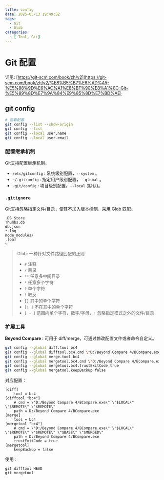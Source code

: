 ```yaml
---
title: config
date: 2025-05-13 19:49:52
tags:
  - Git
  - Glob
categories:
  - [ Tool, Git]
---
```


# Git 配置

详见: [https://git-scm.com/book/zh/v2](https://git-scm.com/book/zh/v2/%E8%B5%B7%E6%AD%A5-%E5%88%9D%E6%AC%A1%E8%BF%90%E8%A1%8C-Git-%E5%89%8D%E7%9A%84%E9%85%8D%E7%BD%AE) 


## git config

```bash
# 查看配置
git config --list --show-origin
git config --list
git config --local user.name
git config --local user.email
```

### 配置继承机制

Git支持配置继承机制。
- `/etc/gitconfig` : 系统级别配置，`--system` 。
- `~/.gitconfig` : 指定用户级别配置，`--global` 。
- `.git/config` : 项目级别配置，`--local` (默认)。


### `.gitignore`

Git支持忽略指定文件/目录，使其不加入版本控制，采用 Glob 匹配。

```
.DS_Store
Thumbs.db
db.json
*.log
node_modules/
.[oa]
~ 
```

> Glob: 一种针对文件路径匹配的正则
> - `#` 注释
> - `/` 目录
> - `**` 任意多中间目录
> - `*` 任意多个字符
> - `?` 单个字符
> - `!` 取反
> - `[]` 其中的单个字符
> - `[! ]` 不在其中的单个字符
> - `[ - ]` 范围内单个字符，数字/字母，`!` 忽略指定模式之外的文件/目录


### 扩展工具

**Beyond Compare** : 可用于 diff/merge，可通过修改配置文件或者命令自定义。
```bash
git config --global diff.tool bc4
git config --global difftool.bc4.cmd \"D:/Beyond Compare 4/BCompare.exe\" \"$LOCAL\" \"$REMOTE\"
git config --global merge.tool bc4
git config --global mergetool.bc4.cmd \"D:/Beyond Compare 4/BCompare.exe\" \"$LOCAL\" \"$REMOTE\" \"$BASE\" \"$MERGED\"
git config --global mergetool.bc4.trustExitCode true
git config --global mergetool.keepBackup false
```

对应配置：
```
[diff]
    tool = bc4
[difftool "bc4"]
    # cmd = \"D:/Beyond Compare 4/BCompare.exe\" \"$LOCAL\" \"$REMOTE\" \"$REMOTE\"
    path = D:/Beyond Compare 4/BCompare.exe
[merge]
    tool = bc4
[mergetool "bc4"]
    # cmd = \"D:/Beyond Compare 4/BCompare.exe\" \"$LOCAL\" \"$REMOTE\" \"$REMOTE\" \"$BASE\" \"$MERGED\"
    path = D:/Beyond Compare 4/BCompare.exe
    trustExitCode = true
[mergetool]
    keepBackup = false
```

使用：
```shell
git difftool HEAD
git mergetool
```